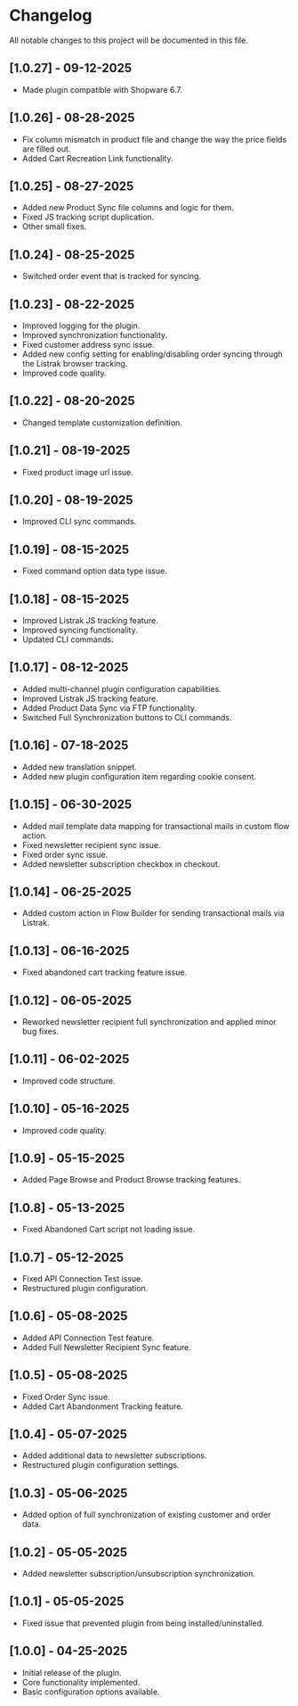 # Changelog

All notable changes to this project will be documented in this file.

## [1.0.27] - 09-12-2025
- Made plugin compatible with Shopware 6.7.

## [1.0.26] - 08-28-2025
- Fix column mismatch in product file and change the way the price fields are filled out.
- Added Cart Recreation Link functionality.

## [1.0.25] - 08-27-2025
- Added new Product Sync file columns and logic for them.
- Fixed JS tracking script duplication.
- Other small fixes.

## [1.0.24] - 08-25-2025
- Switched order event that is tracked for syncing.

## [1.0.23] - 08-22-2025
- Improved logging for the plugin.
- Improved synchronization functionality.
- Fixed customer address sync issue.
- Added new config setting for enabling/disabling order syncing through the Listrak browser tracking.
- Improved code quality.

## [1.0.22] - 08-20-2025
- Changed template customization definition.

## [1.0.21] - 08-19-2025
- Fixed product image url issue.

## [1.0.20] - 08-19-2025
- Improved CLI sync commands.

## [1.0.19] - 08-15-2025
- Fixed command option data type issue.

## [1.0.18] - 08-15-2025
- Improved Listrak JS tracking feature.
- Improved syncing functionality.
- Updated CLI commands.


## [1.0.17] - 08-12-2025
- Added multi-channel plugin configuration capabilities.
- Improved Listrak JS tracking feature.
- Added Product Data Sync via FTP functionality.
- Switched Full Synchronization buttons to CLI commands.

## [1.0.16] - 07-18-2025
- Added new translation snippet.
- Added new plugin configuration item regarding cookie consent.

## [1.0.15] - 06-30-2025
- Added mail template data mapping for transactional mails in custom flow action.
- Fixed newsletter recipient sync issue.
- Fixed order sync issue.
- Added newsletter subscription checkbox in checkout.

## [1.0.14] - 06-25-2025
- Added custom action in Flow Builder for sending transactional mails via Listrak.

## [1.0.13] - 06-16-2025
- Fixed abandoned cart tracking feature issue.

## [1.0.12] - 06-05-2025
- Reworked newsletter recipient full synchronization and applied minor bug fixes.

## [1.0.11] - 06-02-2025
- Improved code structure.

## [1.0.10] - 05-16-2025
- Improved code quality.

## [1.0.9] - 05-15-2025
- Added Page Browse and Product Browse tracking features.

## [1.0.8] - 05-13-2025
- Fixed Abandoned Cart script not loading issue.

## [1.0.7] - 05-12-2025
- Fixed API Connection Test issue.
- Restructured plugin configuration.

## [1.0.6] - 05-08-2025
- Added API Connection Test feature.
- Added Full Newsletter Recipient Sync feature.

## [1.0.5] - 05-08-2025
- Fixed Order Sync issue.
- Added Cart Abandonment Tracking feature.

## [1.0.4] - 05-07-2025
- Added additional data to newsletter subscriptions.
- Restructured plugin configuration settings.

## [1.0.3] - 05-06-2025
- Added option of full synchronization of existing customer and order data.

## [1.0.2] - 05-05-2025
- Added newsletter subscription/unsubscription synchronization.

## [1.0.1] - 05-05-2025
- Fixed issue that prevented plugin from being installed/uninstalled.

## [1.0.0] - 04-25-2025
- Initial release of the plugin.
- Core functionality implemented.
- Basic configuration options available.